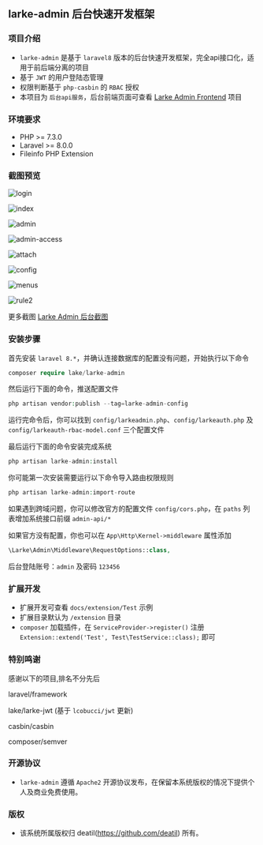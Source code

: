## larke-admin 后台快速开发框架


### 项目介绍

*  `larke-admin` 是基于 `laravel8` 版本的后台快速开发框架，完全api接口化，适用于前后端分离的项目
*  基于 `JWT` 的用户登陆态管理
*  权限判断基于 `php-casbin` 的 `RBAC` 授权
*  本项目为 `后台api服务`，后台前端页面可查看 [Larke Admin Frontend](https://github.com/deatil/larke-admin-frontend) 项目


### 环境要求

 - PHP >= 7.3.0
 - Laravel >= 8.0.0
 - Fileinfo PHP Extension


### 截图预览

![login](https://user-images.githubusercontent.com/24578855/101988572-71360b80-3cd5-11eb-9109-1e959f99663b.png)

![index](https://user-images.githubusercontent.com/24578855/101989891-51571580-3cde-11eb-8a6a-ec602d1eaf1c.png)

![admin](https://user-images.githubusercontent.com/24578855/101988564-6bd8c100-3cd5-11eb-8524-21151ba3b404.png)

![admin-access](https://user-images.githubusercontent.com/24578855/102609135-f3a34d00-4165-11eb-87a9-c2d98eaca02a.png)

![attach](https://user-images.githubusercontent.com/24578855/101988566-6da28480-3cd5-11eb-9532-69d88b2f598d.png)

![config](https://user-images.githubusercontent.com/24578855/101988567-6e3b1b00-3cd5-11eb-8799-66e8ebec6020.png)

![menus](https://user-images.githubusercontent.com/24578855/101988573-71cea200-3cd5-11eb-8e8b-e80ab319b216.png)

![rule2](https://user-images.githubusercontent.com/24578855/102609155-f9992e00-4165-11eb-93ad-82275af134ab.png)

更多截图 
[Larke Admin 后台截图](https://github.com/deatil/larke-admin/issues/1)


### 安装步骤

首先安装 `laravel 8.*`，并确认连接数据库的配置没有问题，开始执行以下命令

```php
composer require lake/larke-admin
```

然后运行下面的命令，推送配置文件

```php
php artisan vendor:publish --tag=larke-admin-config
```

运行完命令后，你可以找到 `config/larkeadmin.php`、`config/larkeauth.php` 及 `config/larkeauth-rbac-model.conf` 三个配置文件

最后运行下面的命令安装完成系统

```php
php artisan larke-admin:install
```

你可能第一次安装需要运行以下命令导入路由权限规则

```php
php artisan larke-admin:import-route
```

如果遇到跨域问题，你可以修改官方的配置文件 `config/cors.php`，在 `paths` 列表增加系统接口前缀 `admin-api/*`

如果官方没有配置，你也可以在 `App\Http\Kernel->middleware` 属性添加

```php
\Larke\Admin\Middleware\RequestOptions::class,
```

后台登陆账号：`admin` 及密码 `123456`


### 扩展开发

*  扩展开发可查看 `docs/extension/Test` 示例
*  扩展目录默认为 `/extension` 目录
*  `composer` 加载插件，在 `ServiceProvider->register()` 注册 `Extension::extend('Test', Test\TestService::class);` 即可


### 特别鸣谢

感谢以下的项目,排名不分先后

laravel/framework

lake/larke-jwt (基于 `lcobucci/jwt` 更新)

casbin/casbin

composer/semver


### 开源协议

*  `larke-admin` 遵循 `Apache2` 开源协议发布，在保留本系统版权的情况下提供个人及商业免费使用。 


### 版权

*  该系统所属版权归 deatil(https://github.com/deatil) 所有。
